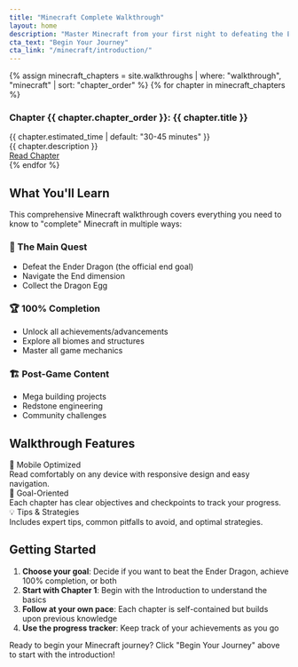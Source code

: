 ```yaml
---
title: "Minecraft Complete Walkthrough"
layout: home
description: "Master Minecraft from your first night to defeating the Ender Dragon and beyond. A comprehensive mobile-friendly guide."
cta_text: "Begin Your Journey"
cta_link: "/minecraft/introduction/"
---
```


<div class="walkthrough-grid">
  {% assign minecraft_chapters = site.walkthroughs | where: "walkthrough", "minecraft" | sort: "chapter_order" %}
  {% for chapter in minecraft_chapters %}
  <div class="walkthrough-card">
    <h3>Chapter {{ chapter.chapter_order }}: {{ chapter.title }}</h3>
    <div class="card-meta">{{ chapter.estimated_time | default: "30-45 minutes" }}</div>
    <div class="card-description">{{ chapter.description }}</div>
    <a href="{{ chapter.url | relative_url }}" class="btn">Read Chapter</a>
  </div>
  {% endfor %}
</div>

## What You'll Learn

This comprehensive Minecraft walkthrough covers everything you need to know to "complete" Minecraft in multiple ways:

### 🐉 The Main Quest
- Defeat the Ender Dragon (the official end goal)
- Navigate the End dimension
- Collect the Dragon Egg

### 🏆 100% Completion
- Unlock all achievements/advancements
- Explore all biomes and structures
- Master all game mechanics

### 🏗️ Post-Game Content
- Mega building projects
- Redstone engineering
- Community challenges

## Walkthrough Features

<div class="tip-box">
  <div class="tip-title">📱 Mobile Optimized</div>
  Read comfortably on any device with responsive design and easy navigation.
</div>

<div class="tip-box success">
  <div class="tip-title">🎯 Goal-Oriented</div>
  Each chapter has clear objectives and checkpoints to track your progress.
</div>

<div class="tip-box warning">
  <div class="tip-title">💡 Tips & Strategies</div>
  Includes expert tips, common pitfalls to avoid, and optimal strategies.
</div>

## Getting Started

1. **Choose your goal**: Decide if you want to beat the Ender Dragon, achieve 100% completion, or both
2. **Start with Chapter 1**: Begin with the Introduction to understand the basics
3. **Follow at your own pace**: Each chapter is self-contained but builds upon previous knowledge
4. **Use the progress tracker**: Keep track of your achievements as you go

Ready to begin your Minecraft journey? Click "Begin Your Journey" above to start with the introduction!
